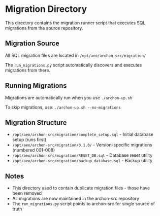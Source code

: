 # Migration Directory

This directory contains the migration runner script that executes SQL migrations
from the source repository.

## Migration Source

All SQL migration files are located in `/opt/aeo/archon-src/migration/`

The `run_migrations.py` script automatically discovers and executes migrations from there.

## Running Migrations

Migrations are automatically run when you use `./archon-up.sh`

To skip migrations, use: `./archon-up.sh --no-migrations`

## Migration Structure

- `/opt/aeo/archon-src/migration/complete_setup.sql` - Initial database setup (runs first)
- `/opt/aeo/archon-src/migration/0.1.0/` - Version-specific migrations (numbered 001-008)
- `/opt/aeo/archon-src/migration/RESET_DB.sql` - Database reset utility
- `/opt/aeo/archon-src/migration/backup_database.sql` - Backup utility

## Notes

- This directory used to contain duplicate migration files - those have been removed
- All migrations are now maintained in the archon-src repository
- The `run_migrations.py` script points to archon-src for single source of truth
